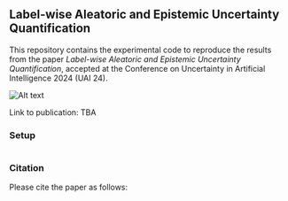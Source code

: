 ## Label-wise Aleatoric and Epistemic Uncertainty Quantification
This repository contains the experimental code to reproduce the results from the paper *Label-wise Aleatoric and Epistemic Uncertainty Quantification*, accepted at the Conference on Uncertainty in Artificial Intelligence 2024 (UAI 24).

![Alt text]()

Link to publication: TBA

### Setup

```
```

### Citation
Please cite the paper as follows:

```
```
